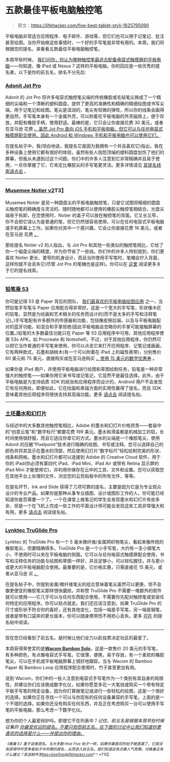 # 五款最佳平板电脑触控笔

> 原文：<https://lifehacker.com/five-best-tablet-styli-1625795090>

平板电脑非常适合应用程序、电子邮件、游戏等，但它们也可以用于记笔记、批注甚至绘图。当你开始做这些事情时，一个好的手写笔是非常有用的。本周，我们将根据您的提名，来看看五款最佳平板电脑触控笔。



本周早些时候， [我们问你，你认为哪种触控笔最适合配备电容式触摸屏的平板电脑](http://lifehacker.com/whats-the-best-tablet-stylus-1624654477)——你知道，像 iPad 或 Nexus 7 这样的平板电脑。你的回应是一些优秀的提名者，以下是你的前五名，排名不分先后:

### [Adonit Jot Pro](http://www.adonit.net/jot/pro/)

Adonit 的 Jot Pro 将许多电容式触控笔尖端的传统橡胶或毛毡笔尖换成了一个精细的尖端和一个清晰的塑料圆盘，提供了更高的准确性和精确的精细绘图或书写尖端，用于记笔记和绘图。笔尖是湿润的，笔尖有轻微的弹性，所以你的线条会画得更自然。手写笔本身有一个金属外壳，可以附着在平板电脑的外壳磁铁上，便于存放，并配有橡胶手柄，使用舒适。最棒的是，它只会让你直接花费 30 美元，或者在亚马逊 花费 [。虽然 Jot Pro 面向 iOS 手机和平板电脑，但它可以与任何电容式触摸屏配合使用，因此 Android 和 Windows 手机和平板电脑也可以使用它们。](https://www.amazon.com/dp/B00931K1QK?asc_campaign=InlineText&asc_refurl=https://lifehacker.com/five-best-tablet-styli-1625795090&asc_source=&linkCode=ogi&psc=1&smid=AP3VA1GJZM3EQ&tag=kinjalifehackerlink-20&th=1)

在提名帖子中，我(坦白地说，我提名它是因为我拥有一个并且喜欢它)指出，我在多种设备上使用它都有很好的体验，虽然有些人抱怨顶端的塑料圆盘划伤了他们的屏幕，但我从未遇到过这个问题。你们中的许多人注意到它非常精确并且易于使用，一旦你掌握了它，它肯定比橡胶尖的手写笔更灵活。更多详情请见 [其提名线索请点击](http://lifehacker.com/https-www-youtube-com-watch-v-081r31smtd4-vote-adoni-1624658267) 。

* * *

### [Musemee Notier v2](http://musemee.com/us/index.php)T3】

Musemee Notier 是另一种圆盘尖的平板电脑触控笔，只是它试图将精细的圆盘尖触控笔的精确度与灵活的、随时随地都可以使用的橡胶尖触控笔相结合。光盘尖端易于拆卸，在您使用时，Notier 的盖子可以放在触控笔的背面。它又长又窄，你不会把它误认为是普通的笔，但它仍然很容易使用，可以在任何电容式平板电脑或手机屏幕上工作。如果你对其中一个感兴趣，它会让你直接花费 16 美元，或者在亚马逊 花费 [。](http://www.amazon.com/Musemee-Notier-V2-Black-Precision/dp/B00ELPSUD4/?asc_campaign=InlineText&asc_refurl=https://lifehacker.com/five-best-tablet-styli-1625795090&asc_source=&tag=kinjalifehackerlink-20)

那些提名 Notier v2 的人指出，与 Jot Pro 和其他一些类似的触控笔相比，它给了你一个磁盘尖端的精度，并为你节省了一些钱。你们中的许多人特别提到，你们更喜欢 Notier 更长、更窄的机身设计，而且当你使用手写笔时，笔帽会拧入背面，这样你就不会丢失它(尽管 Jot Pro 的笔帽也是这样)。你可以在 [这里](http://lifehacker.com/vote-musemee-notier-v2-why-it-has-the-same-fine-tip-a-1624963862) 阅读更多关于它的提名线索。

* * *

### [铅笔乘 53](http://www.fiftythree.com/pencil)

你可能记得 53 是 Paper 背后的团队， [我们最喜欢的平板电脑绘图应用](http://lifehacker.com/five-best-tablet-drawing-apps-5913489) 之一，当然铅笔手写笔与 Paper 应用配合得非常好。这是一个宽大的手写笔，形状像木匠的铅笔，显然是为绘画和艺术相关的任务而设计的(而不是太多的手写和注释笔记)。)手写笔配有许多额外的传感器和功能，包括橡皮擦后端，以及与平板电脑配对的蓝牙功能，如混合和手掌拒绝(因此平板电脑会忽略你的手掌可能接触屏幕的位置。)铅笔的大多数最佳功能只在 Paper 等 53 应用程序中可用，其他应用程序使用 53s APK，如 Procreate 和 Noteshelf。不过，对于其他应用程序，你仍然可以把它当作普通的手写笔来使用，你可以点击它来打开应用程序、记笔记或画画。它有两种款式，石墨和胡桃木(有一个可以附着在 iPad 上的磁性表带)，分别售价 60 美元和 75 美元，直接购买或在亚马逊购买 [，使用 15 美元的数字优惠券](http://www.amazon.com/gp/product/B00JP12300/?asc_campaign=InlineText&asc_refurl=https://lifehacker.com/five-best-tablet-styli-1625795090&asc_source=&tag=kinjalifehackerlink-20) 。

如果你是 iPad 用户，并使用平板电脑进行绘图和草图绘制任务，铅笔是一种非常强大的触控笔——如果你用它来书写或记笔记，它显然不是最佳选择。此外，由于平板电脑是为支持纸质 SDK 的纸张和应用程序而设计的，Android 用户不会发现它有任何用处。即便如此，它在绘画和素描方面的实用性赢得了提名，而且 SDK 意味着其他应用程序将很快支持其高端功能。更多 [请点击](http://lifehacker.com/vote-pencil-by-53-why-from-the-creators-of-paper-201-1624925866) 阅读提名帖。

* * *

### [土坯墨水和幻灯片](https://www.adobe.com/products/ink-and-slide.html)

与综述中的大多数其他触控笔相比，Adobe 的墨水和幻灯片价格昂贵——套装中的“创意云笔”和“数字标尺”都要花费 199 美元。墨水和滑盖都是机械加工的铝，长时间使用很舒服，而且它适应你拿它的方式。墨水的尖端是一个橡胶笔尖，使用 Adonit 的压敏“Pixelpoint”技术进行精确的绘图、书写或注释。您可以选择自己的颜色并将其显示在墨水的顶部，然后使用幻灯片“数字标尺”轻松绘制完美的形状、线条和网格。墨水和幻灯片都可以连接到 Adobe 的 Creative Cloud 软件，用于你的 iPad(你必须有第四代 iPad、iPad Mini、iPad Air 或带有 Retina 显示屏的 iPad Mini 才能使用它)，并利用你保存在云中的工具、文件和设置。您可以获取您在其他平台上处理的文件，浏览您的云剪贴板中的所有文件，等等。

在提名环节，Ink and Slide 获得了几项可靠的提名，主要是因为它是为专业观众设计的专业产品。如果你是那种从事专业插图、设计或图形工作的人，你可能已经知道你是否需要一个了。一个在课堂上做笔记的学生会发现墨水和幻灯片有些多余，但是一个在飞机上完成一些工作的平面设计师可能会发现这些工具非常强大和有用。更多 [请点击](http://lifehacker.com/vote-adobe-ink-and-slide-https-www-adobe-com-product-1624951379) 阅读提名帖。

* * *

### [Lynktec TruGlide Pro](http://www.lynktec.com/TruGlide-microfiber-tip-stylus-s/1819.htm)

Lynktec 的 TruGlide Pro 有一个 5 毫米微纤维/金属网织物笔尖，看起来像传统的橡胶笔尖，但要精确得多。TruGlide Pro 是一个小手写笔，大约有一支小钢笔大小，不使用时可以夹在平板电脑的侧面。它可以与任何电容式触摸屏配合使用，书写和注释任务的功能与绘图和草图一样好，并且足够小，可以轻松握住，并与更小或更大的平板电脑配合使用。最重要的是，它价格实惠，只需直接花 15 美元，或者从亚马逊 买 [。](http://www.amazon.com/TruGlide-Precision-Microfiber-Samsung-Smartphone/dp/B00CIZWMBU?asc_campaign=InlineText&asc_refurl=https://lifehacker.com/five-best-tablet-styli-1625795090&asc_source=&tag=kinjalifehackerlink-20)

在提名帖子中，你提到金属/微纤维笔尖的组合意味着笔尖虽然可以更换，但不会像更便宜的橡胶笔尖那样很快磨损，并称赞 TruGlide Pro 不需要一堆额外的软件就可以使用——它几乎可以与任何东西配合使用，不需要你先配对触控笔或安装任何特定的应用程序。你可以轻点就走。我们还应该注意到，如果 TruGlide Pro 的尺寸或形状不符合你的喜好，还有其他变化，包括一端是手写笔，另一端是钢笔，或者是带有口袋夹的更长版本，你可以随身携带而不用担心丢失。更多 [可在](http://lifehacker.com/true-glide-http-www-lynktec-com-truglide-microfiber-1625030660) 的提名帖中阅读。

* * *

现在您已经看到了前五名，是时候让他们全力以赴投票决定社区的最爱了。

本周获得荣誉奖的是[**Wacom Bamboo Solo**](http://www.wacom.com/en/us/everyday/bamboo-stylus-solo)，这是一款售价 20 美元的手写笔，有多种颜色，有点像电容式手写笔。它很薄，便携，易于存放，有一个柔软的橡胶笔尖，可以在手机或平板电脑屏幕上很好地跟踪。当与 Wacom 的 Bamboo Paper 和 Bamboo Loop 应用程序配合使用时，竹子甚至更加有用。

说到 Wacom，你们中的一些人注意到电容式手写笔作为一个类别有其自身的局限性，并建议你们应该换成数字化仪，如果你愿意多花一大笔钱或购买一个带有特定平板手写笔的特定设备，因为你打算做笔记或进行一些轻松的绘图，这是一个很好的选择。如果你正在寻找一个可以与你现有的任何设备兼容的手写笔，上面的是一个不错的选择。如果你还没有购买任何东西，并且正在考虑购买一台可以使用手写笔的平板电脑，那么考虑一下数字化仪。

想为你的个人最爱辩护吗，即使它不在列表中？*记住，前五名是根据本周早些时候* *征集的* [*你最受欢迎的提名。不要只抱怨前五名，在下面的讨论中让我们知道你更喜欢的选择是什么——并提出你的理由。*](http://lifehacker.com/whats-the-best-tablet-stylus-1624654477)

<small>*《蜂巢 5》基于读者提名。与大多数 Hive Five 帖子一样，如果你最喜欢的帖子被遗漏了，它就没有获得呼吁竞争者帖子中所需的提名，从而进入前五名。我们知道这有点像人气竞赛。对蜂巢五有什么建议？发送邮件至*</small>[<small>*tips+hivefive@lifehacker.com*</small>](mailto:tips+hivefive@lifehacker.com)<small>*！*T15】</small>